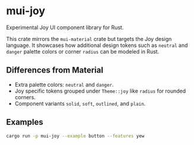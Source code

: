 # mui-joy

Experimental Joy UI component library for Rust.

This crate mirrors the `mui-material` crate but targets the Joy design
language.  It showcases how additional design tokens such as `neutral` and
`danger` palette colors or corner `radius` can be modeled in Rust.

## Differences from Material

* Extra palette colors: `neutral` and `danger`.
* Joy specific tokens grouped under `Theme::joy` like `radius` for rounded
  corners.
* Component variants `solid`, `soft`, `outlined`, and `plain`.

## Examples

```bash
cargo run -p mui-joy --example button --features yew
```
